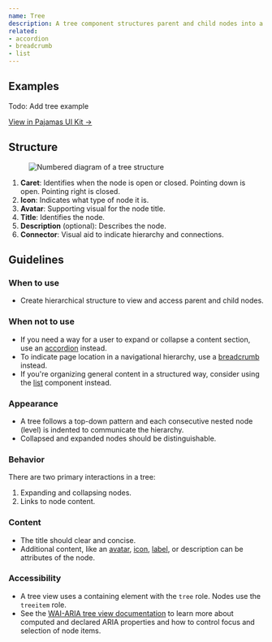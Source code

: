 ```yaml
---
name: Tree
description: A tree component structures parent and child nodes into a meaningful hierarchy.
related:
- accordion
- breadcrumb
- list
---
```


## Examples

Todo: Add tree example

[View in Pajamas UI Kit →](https://www.figma.com/file/qEddyqCrI7kPSBjGmwkZzQ/Component-library?node-id=425%3A143)

## Structure

<figure class="figure" role="figure" aria-label="Tree structure">
  <img class="figure-img" src="/img/tree-structure.svg" alt="Numbered diagram of a tree structure" role="img" />
</figure>

1. **Caret**: Identifies when the node is open or closed. Pointing down is open. Pointing right is closed. 
1. **Icon**: Indicates what type of node it is.
1. **Avatar**: Supporting visual for the node title.
1. **Title**: Identifies the node.
1. **Description** (optional): Describes the node.
1. **Connector**: Visual aid to indicate hierarchy and connections.

## Guidelines

### When to use

- Create hierarchical structure to view and access parent and child nodes.

### When not to use

- If you need a way for a user to expand or collapse a content section, use an [accordion](/components/accordion) instead.
- To indicate page location in a navigational hierarchy, use a [breadcrumb](/components/breadcrumb) instead.
- If you're organizing general content in a structured way, consider using the [list](/components/list) component instead.

### Appearance

- A tree follows a top-down pattern and each consecutive nested node (level) is indented to communicate the hierarchy.
- Collapsed and expanded nodes should be distinguishable.

### Behavior

There are two primary interactions in a tree:

1. Expanding and collapsing nodes.
1. Links to node content.

### Content

- The title should clear and concise.
- Additional content, like an [avatar](/components/avatar), [icon](https://gitlab-org.gitlab.io/gitlab-svgs/), [label](/components/label), or description can be attributes of the node.

### Accessibility

- A tree view uses a containing element with the `tree` role. Nodes use the `treeitem` role.
- See the [WAI-ARIA tree view documentation](https://www.w3.org/TR/wai-aria-practices/#TreeView) to learn more about computed and declared ARIA properties and how to control focus and selection of node items.
